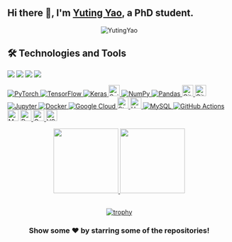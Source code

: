 ## Hi there 👋, I'm [Yuting Yao](https://space.bilibili.com/22535722), a PhD student.

<center>

<a><img src="https://komarev.com/ghpvc/?username=YutingYao&label=Views&color=blue&style=plastic" alt="YutingYao" /></a>

</center>

## 🛠  Technologies and Tools




![](https://img.shields.io/badge/OS-Linux-informational?style=flat&logo=linux&logoColor=white&color=f37f40)
![](https://img.shields.io/badge/Code-Python-informational?style=flat&logo=python&logoColor=white&color=0f80c0)
![](https://img.shields.io/badge/Code-Scala-informational?style=flat&logo=scala&logoColor=white&color=0f80c0)
![](https://img.shields.io/badge/Tool-Spark-informational?style=flat&logo=apache-spark&logoColor=white&color=d5ad21)

<p align="left">  
  <a href="https://pyotrch.org/" target="_blank"> <img alt="PyTorch" src="https://img.shields.io/badge/PyTorch%20-%23EE4C2C.svg?&style=for-the-badge&logo=PyTorch&logoColor=white" /> </a> <a href="https://tensorflow.org/" target="_blank"> <img alt="TensorFlow" src="https://img.shields.io/badge/TensorFlow%20-%23FF6F00.svg?&style=for-the-badge&logo=TensorFlow&logoColor=white" /> <a href="https://keras.io/" target="_blank"> <img alt="Keras" src="https://img.shields.io/badge/Keras%20-%23D00000.svg?&style=for-the-badge&logo=Keras&logoColor=white"/> </a> <a href="https://sklearn.org/" target="_blank"> <img src="https://img.shields.io/badge/Scikit Learn-282C34?logo=scikit-learn" alt="ScikitLearn logo" title="Scikit Learn" height="25" /> </a> <a href="https://numpy.org/" target="_blank"> <img alt="NumPy" src="https://img.shields.io/badge/numpy%20-%23013243.svg?&style=for-the-badge&logo=numpy&logoColor=white" /> </a> <a href="https://pandas.pydata.org/" target="_blank"> <img alt="Pandas" src="https://img.shields.io/badge/pandas%20-%23150458.svg?&style=for-the-badge&logo=pandas&logoColor=white" /> </a> <a href="https://git-scm.com/" target="_blank"> <img src="https://img.shields.io/badge/Git-282C34?logo=git" alt="Git logo" title="Git" height="25" /> </a> <a href="https://github.com/" target="_blank"> <img src="https://img.shields.io/badge/GitHub-282C34?logo=github" alt="GitHub logo" title="GitHub" height="25" /> </a> <a href="https://jupyter.org/" target="_blank"> <img alt="Jupyter" src="https://img.shields.io/badge/Jupyter%20-%23F37626.svg?&style=for-the-badge&logo=Jupyter&logoColor=white" /> </a> <a href="https://www.docker.com/" target = "_blank"> <img alt="Docker" src="https://img.shields.io/badge/docker%20-%230db7ed.svg?&style=for-the-badge&logo=docker&logoColor=white"/> </a> <a href = "https://cloud.google.com/" target = "_blank"> <img alt="Google Cloud" src="https://img.shields.io/badge/Google%20Cloud%20-%234285F4.svg?&style=for-the-badge&logo=google-cloud&logoColor=white"/> </a> <a href="https://streamlit.io/" target="_blank"> <img src="https://img.shields.io/badge/Streamlit-282C34?logo=streamlit" alt="Streamlit logo" title="Heroku" height="25" /> </a> <a href="https://www.heroku.com/" target="_blank"> <img src="https://img.shields.io/badge/Heroku-282C34?logo=heroku&logoColor=A3AAEB" alt="Heroku logo" title="Heroku" height="25" /> </a> <a href="https://www.mysql.com/" target= "_blank"> <img alt="MySQL" src="https://img.shields.io/badge/mysql-%2300f.svg?&style=for-the-badge&logo=mysql&logoColor=white"/> </a> <a href="https://github.com/features/actions" target = "_blank"> <img alt="GitHub Actions" src="https://img.shields.io/badge/github%20actions%20-%232671E5.svg?&style=for-the-badge&logo=github%20actions&logoColor=white"/> </a>   <img alt="MongoDB" src="https://img.shields.io/badge/-MongoDB-black?style=flat-square&logo=mongodb" height="25" /> </a> <a href="https://www.mongodb.com/zh-cn" target="_blank"> <img alt="Docker" src="https://img.shields.io/badge/-Docker-2496ED?style=flat-square&logo=docker&logoColor=white" height="25" /> </a> <a href="https://www.docker.com/" target="_blank"> <img alt="Google Cloud" src="https://img.shields.io/badge/Google%20Cloud-4285F4?style=flat-square&logo=google-cloud&logoColor=white" height="25" /> </a> <a href="https://cloud.google.com/" target="_blank">  <img alt="VSCode" src="https://img.shields.io/badge/-VSCode-007ACC?style=flat-square&logo=visual-studio-code&logoColor=white" height="25" /> </a> <a href="https://code.visualstudio.com/" target="_blank">
  
 
<div align="center">






<a href="https://github.com/YutingYao">
<!--   <img align="center" src="https://github-readme-stats.vercel.app/api?username=YutingYao&show_icons=true&theme=dark&line_height=27" alt="Yuting's github stats"/> -->
  <img height="146em" src="https://github-readme-stats.vercel.app/api?username=YutingYao&show_icons=true&theme=dark&include_all_commits=true&count_private=true"/>
  <img height="146em" src="https://github-readme-stats.vercel.app/api/top-langs/?username=YutingYao&layout=compact&langs_count=7&theme=dark"/>   
</a>
  
<br>
<br>
  
[![trophy](https://github-profile-trophy.vercel.app/?username=YutingYao&theme=onedark)](https://github.com/ryo-ma/github-profile-trophy)
  
</div>
  
  
<div align="center">

### Show some ❤️ by starring some of the repositories!

</div>

<!--
**YutingYao/YutingYao** is a ✨ _special_ ✨ repository because its `README.md` (this file) appears on your GitHub profile.

Here are some ideas to get you started:

- 🔭 I’m currently working on ...
- 🌱 I’m currently learning ...
- 👯 I’m looking to collaborate on ...
- 🤔 I’m looking for help with ...
- 💬 Ask me about ...
- 📫 How to reach me: ...
- 😄 Pronouns: ...
- ⚡ Fun fact: ...
-->
